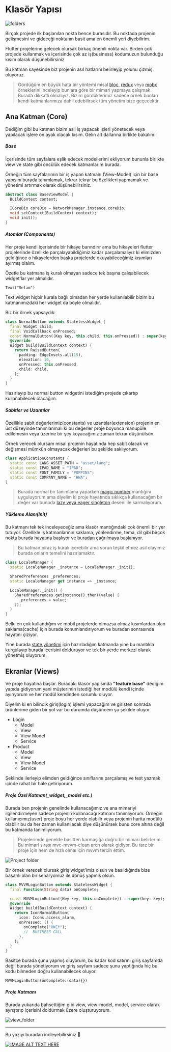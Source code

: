 # Klasör Yapısı

![folders](../../image/drawio/folders.png)

Birçok projede ilk başlanılan nokta bence burasıdır. Bu noktada projenin gelişmesini ve gideceği noktanın basit ama en önemli yeri diyebilirim.

Flutter projelerine gelecek olursak birkaç önemli nokta var. Birden çok projede kullanmak ve içerisinde çok az iş(business) kodumuzun bulunduğu kısım olarak düşünebilirsiniz

Bu katman sayesinde biz projenin asıl hatlarını belirleyip yolunu çizmiş oluyoruz.

> Gördüğüm en büyük hata bir yöntemi misal [bloc](https://pub.dev/packages/bloc), [redux](https://pub.dev/packages/redux) veya [mobx](https://pub.dev/packages/mobx) örneklerini inceleyip bunlara göre bir mimari yapmaya çalışmak. Burada dikkatli olmalıyız. Bizim gördüklerimiz sadece örnek bunları kendi katmanlarımıza dahil edebilirsek tüm yönetim bize geçecektir.

## Ana Katman (Core)

Dediğim gibi bu katman bizim asıl iş yapacak işleri yönetecek veya yapılacak işlere ön ayak olacak kısım. Gelin alt dallarına birlikte bakalım:

##### Base

İçerisinde tüm sayfalara eşlik edecek modellerimi ekliyorum bununla birlikte view ve state gibi öncülük edecek katmanlarım burada.

Örneğin tüm sayfalarımın bir iş yapan katmanı (View-Model) için bir base yapısını burada tanımlamak, tekrar tekrar bu özelikleri yapmamak ve yönetimi artırmak olarak düşünebilirsiniz.

```dart
abstract class BaseViewModel {
  BuildContext context;

  ICoreDio coreDio = NetworkManager.instance.coreDio;
  void setContext(BuildContext context);
  void init();
}
```

##### Atomlar (Components)

Her proje kendi içerisinde bir hikaye barındırır ama bu hikayeleri flutter projelerinde özellikle parçalayabildiğimiz kadar parçalamalıyız ki elimizden geldiğince o hikayelerden başka projelerde okuyabileceğimiz kısımları ayırmış olalım.

Özetle bu katmana iş kuralı olmayan sadece tek başına çalışabilecek widget'lar yer almalıdır.

`Text("Selam")`

Text widget hiçbir kurala bağlı olmadan her yerde kullanılabilir bizim bu katmanımızdaki her widget da böyle olmalıdır.

Biz bir örnek yapsaydık:

```dart
class NormalButton extends StatelessWidget {
  final Widget child;
  final VoidCallback onPressed;
  const NormalButton({Key key, this.child, this.onPressed}) : super(key: key);
  @override
  Widget build(BuildContext context) {
    return RaisedButton(
      padding: EdgeInsets.all(15),
      elevation: 10,
      onPressed: this.onPressed,
      child: child,
    );
  }
}
```

Hazırlayıp bu normal button widgetini istediğim projede çıkartıp kullanabilecek olacağım.

##### Sabitler ve Uzantılar

Özellikle sabit değerlerimiz(constants) ve uzantılar(extension) projenin en üst düzeyinde tanımlanmalı ki bu değerler proje boyunca manupüle edilemesin veya üzerine bir şey koyacağımız zaman tekrar düşünülsün.

Örnek verecek olursam misal projenin hayatında hep sabit olacak ve değişmesi mümkün olmayacak değerleri bu şekilde saklıyorum.

```dart
class ApplicationConstants {
  static const LANG_ASSET_PATH = "asset/lang";
  static const IPAD_NAME = "IPAD";
  static const FONT_FAMILY = "POPPINS";
  static const COMPANY_NAME = "HWA";
}
```

> Burada normal bir tanımlama yaparken [magic number](https://help.semmle.com/wiki/display/JAVA/Magic+numbers#:~:text=A%20magic%20number%20is%20a,for%20other%20programmers%20to%20understand.) mantığını uyguluyorum ama diyelim ki proje hayatında sıklıkça kullanacağım bir değer var bunuda [lazy veya eager singleton](https://www.journaldev.com/1377/java-singleton-design-pattern-best-practices-examples) deseni ile sarmalıyorum.

##### Yükleme Alanı(Init)

Bu katmanı tek tek inceleyeceğiz ama klasör mantığındaki çok önemli bir yer tutuyor. Özellikle iş katmanlarının saklama, yönlendirme, tema, dil gibi birçok nokta burada hayatına başlıyor ve buradan çağrılmaya başlanıyor.

> Bu katman biraz iş kuralı içerebilir ama sorun teşkil etmez asıl olayımız burada onların temelini hazırlamaktır.

```dart
class LocaleManager {
  static LocaleManager _instance = LocaleManager._init();

  SharedPreferences _preferences;
  static LocaleManager get instance => _instance;

  LocaleManager._init() {
    SharedPreferences.getInstance().then((value) {
      _preferences = value;
    });
  }
}
```

Belki en çok kullandığım ve mobil projelerde olmazsa olmaz kısımlardan olan saklama(cache) için burada konumlandırıyorum ve buradan sonrasında hayatını çiziyor.

Yine burada [state yönetimi](https://github.com/VB10/flutter-architecture-template/blob/master/lib/core/init/notifier/provider_list.dart) için hazırladığım katmanda yine bu mantıkla kurgulayıp burada içerisini dolduruyor ve tek bir yerde merkezi olarak yönetmiş oluyorum.

## Ekranlar (Views)

Ve proje hayatına başlar. Buradaki klasör yapısında **"feature base"** dediğim yapıda gidiyorum yani müşterimin istediği her modülü kendi içinde ayırıyorum ve her modül kendinden sorumlu oluyor.

Diyelim ki en bilindik giriş(login) işlemi yapacağım ve girişten sonrada ürünlerime giden bir yol var bu durumda düşüncem şu şekilde oluyor

- Login
  - Model
  - View
  - View Model
  - Service
- Product
  - Model
  - View
  - View Model
  - Service

Şeklinde ilerleyip elimden geldiğince sınıflarımı parçalamış ve test yazmak içinde rahat bir hale getiriyorum.

##### Proje Özel Katman(\_widget,\_model etc.)

Burada ben projenin genelinde kullanacağımız ve ana mimariyi ilgilendirmeyen sadece projenin kullanacağı katmanı tanımlıyorum. Örneğin kullanıcımız(user) proje boyu her yerde olabilir veya projenin harita modülü olabilir bu da her zaman kullanılacak diye düşünürsek bunu core altına değil bu katmanda tanımlıyorum.

> Projelerimde genelde basitten karmaşığa doğru bir mimari belirlerim. Bu mimari sırası mvc-mvvm-clean arch olarak gidiyor. Bu tarz bir proje için hem de hızlı olmaı için mvvm tercih ettim.

![Project folder](../../image/core/view_core.png)

Bir örnek verecek olursak giriş widget'imiz olsun ve basıldığında bize başarılı olan bir senaryomuz ile dönüş yapmış olsun.

```dart
class MVVMLoginButton extends StatelessWidget {
  final Function(String data) onComplete;

  const MVVMLoginButton({Key key, this.onComplete}) : super(key: key);
  @override
  Widget build(BuildContext context) {
    return IconNormalButton(
      icon: Icons.access_alarm,
      onPressed: () {
        onComplete("OKEY");
        //  BUSINESS CALL
      },
    );
  }
}
```

Basitçe burada şunu yapmış oluyorum, bu kadar kod satırını giriş sayfamda değil burada yönetiyorum ve giriş sayfam sadece şunu yaptığında hiç bu kodu bilmeden doğru kullanabilecek oluyor.

`MVVMLoginButton(onComplete:(data){})`

##### Proje Katmanı

Burada yukarıda bahsettiğim gibi view, view-model, model, service olarak ayrıştırıp içerisini doldurmak üzere oluşturuyorum.

![view_folder](../../image/core/view_folder.png)

---

Bu yazıyı buradan incleyebilirsiniz 🥳

[![IMAGE ALT TEXT HERE](https://img.youtube.com/vi/Xn8q9ywXKDc/0.jpg)](https://www.youtube.com/watch?v=Xn8q9ywXKDc&list=PL1k5oWAuBhgV_XnhMSyu2YLZMZNGuD0Cv)
